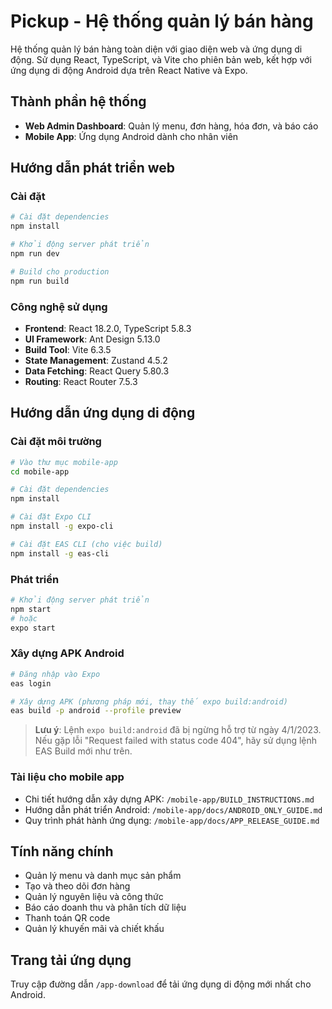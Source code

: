 # Pickup - Hệ thống quản lý bán hàng

Hệ thống quản lý bán hàng toàn diện với giao diện web và ứng dụng di động. Sử dụng React, TypeScript, và Vite cho phiên bản web, kết hợp với ứng dụng di động Android dựa trên React Native và Expo.

## Thành phần hệ thống

- **Web Admin Dashboard**: Quản lý menu, đơn hàng, hóa đơn, và báo cáo
- **Mobile App**: Ứng dụng Android dành cho nhân viên

## Hướng dẫn phát triển web

### Cài đặt

```bash
# Cài đặt dependencies
npm install

# Khởi động server phát triển
npm run dev

# Build cho production
npm run build
```

### Công nghệ sử dụng

- **Frontend**: React 18.2.0, TypeScript 5.8.3
- **UI Framework**: Ant Design 5.13.0
- **Build Tool**: Vite 6.3.5
- **State Management**: Zustand 4.5.2
- **Data Fetching**: React Query 5.80.3
- **Routing**: React Router 7.5.3

## Hướng dẫn ứng dụng di động

### Cài đặt môi trường

```bash
# Vào thư mục mobile-app
cd mobile-app

# Cài đặt dependencies
npm install

# Cài đặt Expo CLI
npm install -g expo-cli

# Cài đặt EAS CLI (cho việc build)
npm install -g eas-cli
```

### Phát triển

```bash
# Khởi động server phát triển
npm start
# hoặc
expo start
```

### Xây dựng APK Android

```bash
# Đăng nhập vào Expo
eas login

# Xây dựng APK (phương pháp mới, thay thế expo build:android)
eas build -p android --profile preview
```

> **Lưu ý**: Lệnh `expo build:android` đã bị ngừng hỗ trợ từ ngày 4/1/2023. Nếu gặp lỗi "Request failed with status code 404", hãy sử dụng lệnh EAS Build mới như trên.

### Tài liệu cho mobile app

- Chi tiết hướng dẫn xây dựng APK: `/mobile-app/BUILD_INSTRUCTIONS.md`
- Hướng dẫn phát triển Android: `/mobile-app/docs/ANDROID_ONLY_GUIDE.md`
- Quy trình phát hành ứng dụng: `/mobile-app/docs/APP_RELEASE_GUIDE.md`

## Tính năng chính

- Quản lý menu và danh mục sản phẩm
- Tạo và theo dõi đơn hàng
- Quản lý nguyên liệu và công thức
- Báo cáo doanh thu và phân tích dữ liệu
- Thanh toán QR code
- Quản lý khuyến mãi và chiết khấu

## Trang tải ứng dụng

Truy cập đường dẫn `/app-download` để tải ứng dụng di động mới nhất cho Android.
